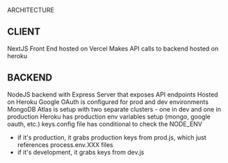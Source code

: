 ARCHITECTURE

## CLIENT
NextJS Front End hosted on Vercel
Makes API calls to backend hosted on heroku

## BACKEND
NodeJS backend with Express Server that exposes API endpoints
Hosted on Heroku
Google OAuth is configured for prod and dev environments
MongoDB Atlas is setup with two separate clusters - one in dev and one in production
Heroku has production env variables setup (mongo, google oauth, etc.)
keys.config file has conditional to check the NODE_ENV
- if it's production, it grabs production keys from prod.js, which just references process.env.XXX files
- if it's development, it grabs keys from dev.js

